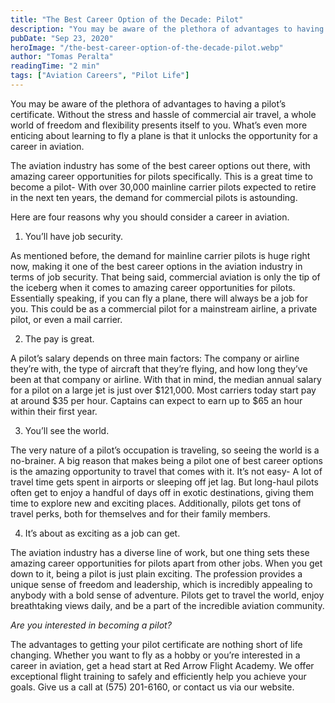 ```yaml
---
title: "The Best Career Option of the Decade: Pilot"
description: "You may be aware of the plethora of advantages to having a pilot’s certificate. Without the stress and hassle of commercial air travel, a whole world of freedom and flexibility presents itself to you. What’s even more enticing about learning to fly a plane is that it unlocks the opportunity for a career in aviation."
pubDate: "Sep 23, 2020"
heroImage: "/the-best-career-option-of-the-decade-pilot.webp"
author: "Tomas Peralta"
readingTime: "2 min"
tags: ["Aviation Careers", "Pilot Life"]
---
```


You may be aware of the plethora of advantages to having a pilot’s certificate. Without the stress and hassle of commercial air travel, a whole world of freedom and flexibility presents itself to you. What’s even more enticing about learning to fly a plane is that it unlocks the opportunity for a career in aviation.

The aviation industry has some of the best career options out there, with amazing career opportunities for pilots specifically. This is a great time to become a pilot- With over 30,000 mainline carrier pilots expected to retire in the next ten years, the demand for commercial pilots is astounding.

Here are four reasons why you should consider a career in aviation.

1. You’ll have job security.

As mentioned before, the demand for mainline carrier pilots is huge right now, making it one of the best career options in the aviation industry in terms of job security. That being said, commercial aviation is only the tip of the iceberg when it comes to amazing career opportunities for pilots. Essentially speaking, if you can fly a plane, there will always be a job for you. This could be as a commercial pilot for a mainstream airline, a private pilot, or even a mail carrier.

2. The pay is great.

A pilot’s salary depends on three main factors: The company or airline they’re with, the type of aircraft that they’re flying, and how long they’ve been at that company or airline. With that in mind, the median annual salary for a pilot on a large jet is just over $121,000. Most carriers today start pay at around $35 per hour. Captains can expect to earn up to $65 an hour within their first year.

3. You’ll see the world.

The very nature of a pilot’s occupation is traveling, so seeing the world is a no-brainer. A big reason that makes being a pilot one of best career options is the amazing opportunity to travel that comes with it. It’s not easy- A lot of travel time gets spent in airports or sleeping off jet lag. But long-haul pilots often get to enjoy a handful of days off in exotic destinations, giving them time to explore new and exciting places. Additionally, pilots get tons of travel perks, both for themselves and for their family members.

4. It’s about as exciting as a job can get.

The aviation industry has a diverse line of work, but one thing sets these amazing career opportunities for pilots apart from other jobs. When you get down to it, being a pilot is just plain exciting. The profession provides a unique sense of freedom and leadership, which is incredibly appealing to anybody with a bold sense of adventure. Pilots get to travel the world, enjoy breathtaking views daily, and be a part of the incredible aviation community.

_Are you interested in becoming a pilot?_

The advantages to getting your pilot certificate are nothing short of life changing. Whether you want to fly as a hobby or you’re interested in a career in aviation, get a head start at Red Arrow Flight Academy. We offer exceptional flight training to safely and efficiently help you achieve your goals. Give us a call at (575) 201-6160, or contact us via our website.
